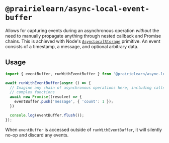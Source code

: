 # `@prairielearn/async-local-event-buffer`

Allows for capturing events during an asynchronous operation *without* the need to manually propagate anything through nested callback and Promise chains. This is achieved with Node's [`AsyncLocalStorage`](https://nodejs.org/api/async_context.html#class-asynclocalstorage) primitive. An event consists of a timestamp, a message, and optional arbitrary data.

## Usage

```ts
import { eventBuffer, runWithEventBuffer } from '@prairielearn/async-local-event-buffer';

await runWithEventBuffer(async () => {
  // Imagine any chain of asynchronous operations here, including calls to
  // complex functions 
  await new Promise((resolve) => {
    eventBuffer.push('message', { 'count': 1 });
  })

  console.log(eventBuffer.flush());
});
```

When `eventBuffer` is accessed outside of `runWithEventBuffer`, it will silently no-op and discard any events.
